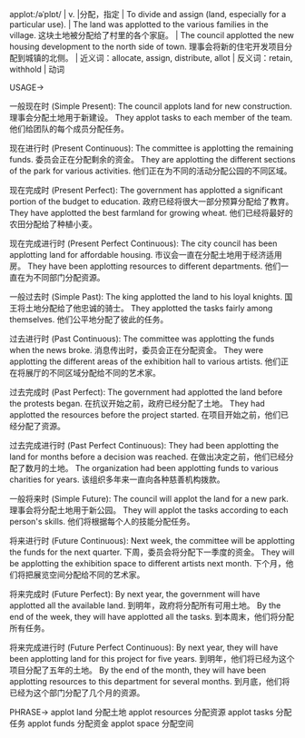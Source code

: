 applot:/əˈplɒt/ | v. |分配，指定 | To divide and assign (land, especially for a particular use). | The land was applotted to the various families in the village. 这块土地被分配给了村里的各个家庭。 | The council applotted the new housing development to the north side of town. 理事会将新的住宅开发项目分配到城镇的北侧。 | 近义词：allocate, assign, distribute, allot | 反义词：retain, withhold | 动词

USAGE->

一般现在时 (Simple Present):
The council applots land for new construction. 理事会分配土地用于新建设。
They applot tasks to each member of the team. 他们给团队的每个成员分配任务。

现在进行时 (Present Continuous):
The committee is applotting the remaining funds. 委员会正在分配剩余的资金。
They are applotting the different sections of the park for various activities. 他们正在为不同的活动分配公园的不同区域。

现在完成时 (Present Perfect):
The government has applotted a significant portion of the budget to education. 政府已经将很大一部分预算分配给了教育。
They have applotted the best farmland for growing wheat. 他们已经将最好的农田分配给了种植小麦。

现在完成进行时 (Present Perfect Continuous):
The city council has been applotting land for affordable housing. 市议会一直在分配土地用于经济适用房。
They have been applotting resources to different departments. 他们一直在为不同部门分配资源。


一般过去时 (Simple Past):
The king applotted the land to his loyal knights. 国王将土地分配给了他忠诚的骑士。
They applotted the tasks fairly among themselves. 他们公平地分配了彼此的任务。

过去进行时 (Past Continuous):
The committee was applotting the funds when the news broke. 消息传出时，委员会正在分配资金。
They were applotting the different areas of the exhibition hall to various artists. 他们正在将展厅的不同区域分配给不同的艺术家。


过去完成时 (Past Perfect):
The government had applotted the land before the protests began. 在抗议开始之前，政府已经分配了土地。
They had applotted the resources before the project started. 在项目开始之前，他们已经分配了资源。


过去完成进行时 (Past Perfect Continuous):
They had been applotting the land for months before a decision was reached. 在做出决定之前，他们已经分配了数月的土地。
The organization had been applotting funds to various charities for years. 该组织多年来一直向各种慈善机构拨款。


一般将来时 (Simple Future):
The council will applot the land for a new park. 理事会将分配土地用于新公园。
They will applot the tasks according to each person's skills. 他们将根据每个人的技能分配任务。


将来进行时 (Future Continuous):
Next week, the committee will be applotting the funds for the next quarter. 下周，委员会将分配下一季度的资金。
They will be applotting the exhibition space to different artists next month. 下个月，他们将把展览空间分配给不同的艺术家。


将来完成时 (Future Perfect):
By next year, the government will have applotted all the available land. 到明年，政府将分配所有可用土地。
By the end of the week, they will have applotted all the tasks. 到本周末，他们将分配所有任务。


将来完成进行时 (Future Perfect Continuous):
By next year, they will have been applotting land for this project for five years. 到明年，他们将已经为这个项目分配了五年的土地。
By the end of the month, they will have been applotting resources to this department for several months. 到月底，他们将已经为这个部门分配了几个月的资源。



PHRASE->
applot land 分配土地
applot resources 分配资源
applot tasks 分配任务
applot funds 分配资金
applot space 分配空间
